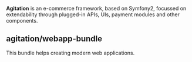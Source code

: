 **Agitation** is an e-commerce framework, based on Symfony2, focussed on extendability through plugged-in APIs, UIs, payment modules and other components.

## agitation/webapp-bundle

This bundle helps creating modern web applications.
